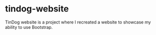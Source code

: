 # tindog-website

TinDog website is a project where I recreated a website to showcase my ability to use Bootstrap.
